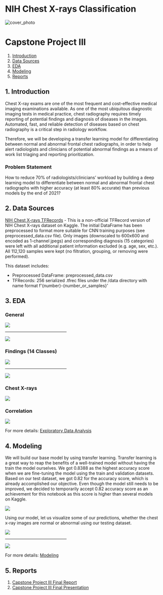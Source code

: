 # NIH Chest X-rays Classification
![cover_photo](./img/mixtapecover.jpg)

# Capstone Project III
1.	[Introduction](#1-introduction)
2.	[Data Sources](#2-data-sources)
3.  [EDA](#3-eda)
4.  [Modeling](#4-modeling)
5.  [Reports](#5-reports)

## 1. Introduction
Chest X-ray exams are one of the most frequent and cost-effective medical imaging examinations available. As one of the most ubiquitous diagnostic imaging tests in medical practice, chest radiography requires timely reporting of potential findings and diagnosis of diseases in the images. Automated, fast, and reliable detection of diseases based on chest radiography is a critical step in radiology workflow. 

Therefore, we will be developing a transfer learning model for differentiating between normal and abnormal frontal chest radiographs, in order to help alert radiologists and clinicians of potential abnormal findings as a means of work list triaging and reporting prioritization. 

### Problem Statement

How to reduce 70% of radiologists/clinicians’ workload by building a deep learning model to differentiate between normal and abnormal frontal chest radiographs with higher accuracy (at least 80% accurate) than previous models by the end of 2021?

## 2. Data Sources
[NIH Chest X-rays TFRecords](https://www.kaggle.com/nickuzmenkov/nih-chest-xrays-tfrecords) - This is a non-official TFRecord version of NIH Chest X-rays dataset on Kaggle. The initial DataFrame has been preprocessed to format more suitable for CNN training purposes (see preprocessed_data.csv file). Only images (downscaled to 600x600 and encoded as 1-channel jpegs) and corresponding diagnosis (15 categories) were left with all additional patient information excluded (e.g. age, sex, etc.). All 112,120 samples were kept (no filtration, grouping, or removing were performed).

This dataset includes:
* Preprocessed DataFrame: preprocessed_data.csv
* TFRecords: 256 serialized .tfrec files under the /data directory with name format f'{number}-{number_or_samples}'

## 3. EDA
### General
<p>
  <img src="https://github.com/tvo10/NIH-chest-x-rays-classification/blob/main/img/general_1.PNG" />
</p>
<hr style="width:40%">
<p>
  <img src="https://github.com/tvo10/NIH-chest-x-rays-classification/blob/main/img/general_2.PNG" />
</p>

### Findings (14 Classes)
<p>
  <img src="https://github.com/tvo10/NIH-chest-x-rays-classification/blob/main/img/findings_1.PNG" />
</p>
<hr style="width:40%">
<p>
  <img src="https://github.com/tvo10/NIH-chest-x-rays-classification/blob/main/img/findings_2.PNG" />
</p>

### Chest X-rays 
<p>
  <img src="https://github.com/tvo10/NIH-chest-x-rays-classification/blob/main/img/chest_xrays.PNG" />
</p>

### Correlation
<p>
  <img src="https://github.com/tvo10/NIH-chest-x-rays-classification/blob/main/img/correlation.PNG" />
</p>

For more details: 
[Exploratory Data Analysis](https://github.com/tvo10/NIH-chest-x-rays-classification/blob/main/nih_chest_x-rays_classification_data_wrangling_eda.ipynb)


## 4. Modeling
We will build our base model by using transfer learning. Transfer learning is a great way to reap the benefits of a well-trained model without having the train the model ourselves. We got 0.8388 as the highest accuracy score when we are fine-tuning the model using the train and validation datasets. Based on our test dataset, we got 0.82 for the accuracy score, which is already accomplished our objective. Even though the model still needs to be improved, we decided to temporarily accept 0.82 accuracy score as an achievement for this notebook as this score is higher than several models on Kaggle.
<p>
<img src = "https://github.com/tvo10/NIH-chest-x-rays-classification/blob/main/img/modeling.PNG" />
</p>

Using our model, let us visualize some of our predictions, whether the chest x-ray images are 
normal or abnormal using our testing dataset.
<p>
<img src = "https://github.com/tvo10/NIH-chest-x-rays-classification/blob/main/img/prediction_1.PNG" />
</p>
<hr style="width:40%">
<p>
<img src = "https://github.com/tvo10/NIH-chest-x-rays-classification/blob/main/img/prediction_2.PNG" />
</p>

For more details: 
[Modeling](https://github.com/tvo10/NIH-chest-x-rays-classification/blob/main/nih_chest_x-rays_deep_learning.ipynb)

## 5. Reports
1. [Capstone Project III Final Report](https://github.com/tvo10/NIH-chest-x-rays-classification/blob/main/NIH_chest_x-rays_classification_report.pdf)
2. [Capstone Project III Final Presentation](https://docs.google.com/presentation/d/1piWjlLZJo8wi1TAl2B5zUwwfR2qS8iempHcPylS3sJQ/edit?usp=sharing)
